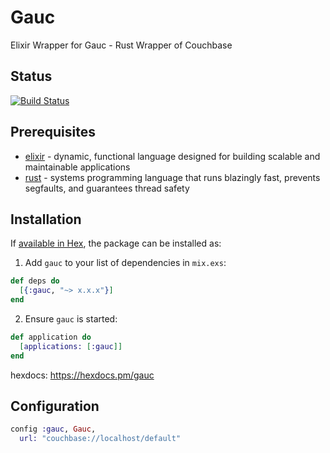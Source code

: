 # Gauc

Elixir Wrapper for Gauc - Rust Wrapper of Couchbase

## Status

[![Build Status](https://travis-ci.org/korczis/gauc.ex.svg?branch=master)](https://travis-ci.org/korczis/gauc.ex)

## Prerequisites

- [elixir](https://elixir-lang.org/) - dynamic, functional language designed for building scalable and maintainable applications
- [rust](https://www.rust-lang.org/en-US/) - systems programming language that runs blazingly fast, prevents segfaults, and guarantees thread safety

## Installation

If [available in Hex](https://hex.pm/docs/publish), the package can be installed as:

1. Add `gauc` to your list of dependencies in `mix.exs`:

```elixir
def deps do
  [{:gauc, "~> x.x.x"}]
end
```

2. Ensure `gauc` is started:

```elixir
def application do
  [applications: [:gauc]]
end
```

hexdocs: https://hexdocs.pm/gauc

## Configuration

```elixir
config :gauc, Gauc,
  url: "couchbase://localhost/default"
```
